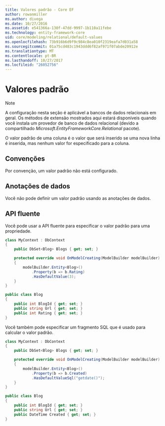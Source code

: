 ```yaml
---
title: Valores padrão - Core EF
author: rowanmiller
ms.author: divega
ms.date: 10/27/2016
ms.assetid: e541366a-130f-47dd-9997-1b110a11febe
ms.technology: entity-framework-core
uid: core/modeling/relational/default-values
ms.openlocfilehash: 73b916b6d9f9c984c8ea010f2319eafa7d031a58
ms.sourcegitcommit: 01a75cd483c1943ddd6f82af971f07abde20912e
ms.translationtype: MT
ms.contentlocale: pt-BR
ms.lasthandoff: 10/27/2017
ms.locfileid: "26052756"
---
```

# <a name="default-values"></a>Valores padrão

> [!NOTE]  
> A configuração nesta seção é aplicável a bancos de dados relacionais em geral. Os métodos de extensão mostrados aqui estará disponíveis quando você instala um provedor de banco de dados relacional (devido a compartilhado *Microsoft.EntityFrameworkCore.Relational* pacote).

O valor padrão de uma coluna é o valor que será inserido se uma nova linha é inserida, mas nenhum valor for especificado para a coluna.

## <a name="conventions"></a>Convenções

Por convenção, um valor padrão não está configurado.

## <a name="data-annotations"></a>Anotações de dados

Você não pode definir um valor padrão usando as anotações de dados.

## <a name="fluent-api"></a>API fluente

Você pode usar a API fluente para especificar o valor padrão para uma propriedade.

<!-- [!code-csharp[Main](samples/core/relational/Modeling/FluentAPI/Samples/Relational/DefaultValue.cs?highlight=9)] -->
``` csharp
class MyContext : DbContext
{
    public DbSet<Blog> Blogs { get; set; }

    protected override void OnModelCreating(ModelBuilder modelBuilder)
    {
        modelBuilder.Entity<Blog>()
            .Property(b => b.Rating)
            .HasDefaultValue(3);
    }
}

public class Blog
{
    public int BlogId { get; set; }
    public string Url { get; set; }
    public int Rating { get; set; }
}
```

Você também pode especificar um fragmento SQL que é usado para calcular o valor padrão.

<!-- [!code-csharp[Main](samples/core/relational/Modeling/FluentAPI/Samples/Relational/DefaultValueSql.cs?highlight=9)] -->
``` csharp
class MyContext : DbContext
{
    public DbSet<Blog> Blogs { get; set; }

    protected override void OnModelCreating(ModelBuilder modelBuilder)
    {
        modelBuilder.Entity<Blog>()
            .Property(b => b.Created)
            .HasDefaultValueSql("getdate()");
    }
}

public class Blog
{
    public int BlogId { get; set; }
    public string Url { get; set; }
    public DateTime Created { get; set; }
}
```
